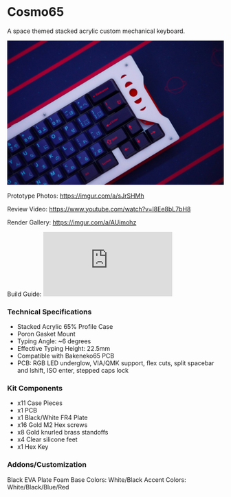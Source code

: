 # Cosmo65
A space themed stacked acrylic custom mechanical keyboard.

![alt text](https://github.com/fiction99/Cosmo65/blob/main/media/photo1.jpg)

Prototype Photos: https://imgur.com/a/sJrSHMh

Review Video: https://www.youtube.com/watch?v=l8Ee8bL7bH8

Render Gallery: https://imgur.com/a/AUimohz

Build Guide: ![Link Here](https://github.com/fiction99/Cosmo65/blob/main/media/Cosmo65_Build_Guide.pdf)


### Technical Specifications ###

* Stacked Acrylic 65% Profile Case
* Poron Gasket Mount
* Typing Angle: ~6 degrees
* Effective Typing Height: 22.5mm
* Compatible with Bakeneko65 PCB
* PCB: RGB LED underglow, VIA/QMK support, flex cuts, split spacebar and lshift, ISO enter, stepped caps lock

  
### Kit Components ###
* x11 Case Pieces 
* x1 PCB
* x1 Black/White FR4 Plate
* x16 Gold M2 Hex screws
* x8 Gold knurled brass standoffs
* x4 Clear silicone feet
* x1 Hex Key

### Addons/Customization ### 
Black EVA Plate Foam
Base Colors: White/Black
Accent Colors: White/Black/Blue/Red
